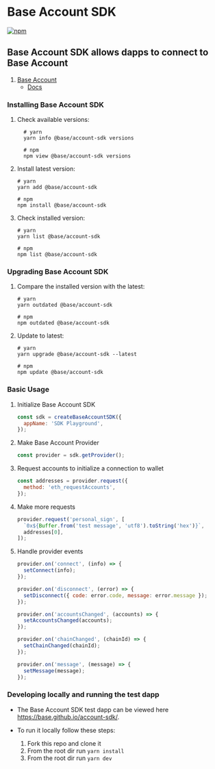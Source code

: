 # Base Account SDK

[![npm](https://img.shields.io/npm/v/@base/account-sdk.svg)](https://www.npmjs.com/package/@base/account-sdk)

## Base Account SDK allows dapps to connect to Base Account

1. [Base Account](https://account.base.org/)
   - [Docs](https://www.base.org/builders/smart-wallet)

### Installing Base Account SDK

1. Check available versions:

   ```shell
     # yarn
     yarn info @base/account-sdk versions

     # npm
     npm view @base/account-sdk versions
   ```

2. Install latest version:

   ```shell
   # yarn
   yarn add @base/account-sdk

   # npm
   npm install @base/account-sdk
   ```

3. Check installed version:

   ```shell
   # yarn
   yarn list @base/account-sdk

   # npm
   npm list @base/account-sdk
   ```

### Upgrading Base Account SDK

1. Compare the installed version with the latest:

   ```shell
   # yarn
   yarn outdated @base/account-sdk

   # npm
   npm outdated @base/account-sdk
   ```

2. Update to latest:

   ```shell
   # yarn
   yarn upgrade @base/account-sdk --latest

   # npm
   npm update @base/account-sdk
   ```

### Basic Usage

1. Initialize Base Account SDK

   ```js
   const sdk = createBaseAccountSDK({
     appName: 'SDK Playground',
   });
   ```

2. Make Base Account Provider

   ```js
   const provider = sdk.getProvider();
   ```

3. Request accounts to initialize a connection to wallet

   ```js
   const addresses = provider.request({
     method: 'eth_requestAccounts',
   });
   ```

4. Make more requests

   ```js
   provider.request('personal_sign', [
     `0x${Buffer.from('test message', 'utf8').toString('hex')}`,
     addresses[0],
   ]);
   ```

5. Handle provider events

   ```js
   provider.on('connect', (info) => {
     setConnect(info);
   });

   provider.on('disconnect', (error) => {
     setDisconnect({ code: error.code, message: error.message });
   });

   provider.on('accountsChanged', (accounts) => {
     setAccountsChanged(accounts);
   });

   provider.on('chainChanged', (chainId) => {
     setChainChanged(chainId);
   });

   provider.on('message', (message) => {
     setMessage(message);
   });
   ```

### Developing locally and running the test dapp

- The Base Account SDK test dapp can be viewed here https://base.github.io/account-sdk/.
- To run it locally follow these steps:

  1. Fork this repo and clone it
  1. From the root dir run `yarn install`
  1. From the root dir run `yarn dev`
